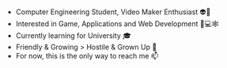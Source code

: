 - Computer Engineering Student, Video Maker Enthusiast 👽🎥
- Interested in Game, Applications and Web Development 📱💻🕸️
- Currently learning for University 🎓
- Friendly & Growing > Hostile & Grown Up 💞️ 
- For now, this is the only way to reach me 📫
